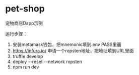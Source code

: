 # pet-shop
宠物商店Dapp示例

运行步骤：

1. 安装metamask钱包，把mnemonic填到.env PASS里面
2. https://infura.io/ 申请一个ropsten地址，把地址填到URL里面
3. truffle develop
4. deploy --reset --network ropsten
5. npm run dev

